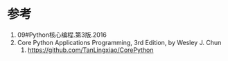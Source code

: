 

# 参考

1. 09#Python核心编程.第3版.2016
2. Core Python Applications Programming, 3rd Edition, by Wesley J. Chun
    1. https://github.com/TanLingxiao/CorePython